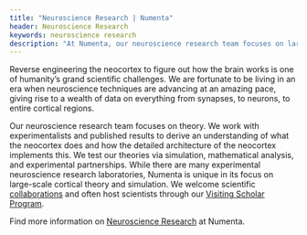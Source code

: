 ```yaml
---
title: "Neuroscience Research | Numenta"
header: Neuroscience Research
keywords: neuroscience research
description: "At Numenta, our neuroscience research team focuses on large-scale cortical theory and simulation. We work with experimentalists and published results to derive an understanding of the neocortex. We test our theories via simulation, mathematical analysis, and experimental partnerships."
---
```


Reverse engineering the neocortex to figure out how the brain works is one of humanity’s grand scientific challenges. We are fortunate to be living in an era when neuroscience techniques are advancing at an amazing pace, giving rise to a wealth of data on everything from synapses, to neurons, to entire cortical regions.

Our neuroscience research team focuses on theory. We work with experimentalists and published results to derive an understanding of what the neocortex does and how the detailed architecture of the neocortex implements this. We test our theories via simulation, mathematical analysis, and experimental partnerships. While there are many experimental neuroscience research laboratories, Numenta is unique in its focus on large-scale cortical theory and simulation. We welcome scientific [collaborations](/contact) and often host scientists through our [Visiting Scholar Program](/company/careers-and-team/careers/visiting-scholar-program/).

Find more information on [Neuroscience Research](/neuroscience-research/cortical-theory) at Numenta.  

